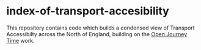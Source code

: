 # index-of-transport-accesibility

This repository contains code which builds a condensed view of Transport Accessibilty across the North of England, building on the
[Open Journey Time](https://github.com/odileeds/OpenJourneyTime) work.
